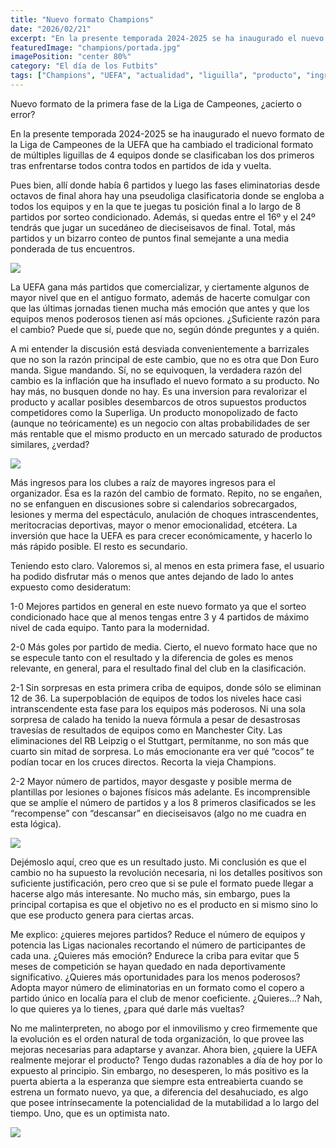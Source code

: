 ```yaml
---
title: "Nuevo formato Champions"
date: "2026/02/21"
excerpt: "En la presente temporada 2024-2025 se ha inaugurado el nuevo formato de la Liga de Campeones de la UEFA, ¿acierto o error?"
featuredImage: "champions/portada.jpg"
imagePosition: "center 80%"
category: "El día de los Futbits"
tags: ["Champions", "UEFA", "actualidad", "liguilla", "producto", "ingresos", "TV"]
---
```


Nuevo formato de la primera fase de la Liga de Campeones, ¿acierto o error?

En la presente temporada 2024-2025 se ha inaugurado el nuevo formato de la Liga de Campeones de la UEFA que ha cambiado el tradicional formato de múltiples liguillas de 4 equipos donde se clasificaban los dos primeros tras enfrentarse todos contra todos en partidos de ida y vuelta.

Pues bien, allí donde había 6 partidos y luego las fases eliminatorias desde octavos de final ahora hay una pseudoliga clasificatoria donde se engloba a todos los equipos y en la que te juegas tu posición final a lo largo de 8 partidos por sorteo condicionado. Además, si quedas entre el 16º y el 24º tendrás que jugar un sucedáneo de dieciseisavos de final. Total, más partidos y un bizarro conteo de puntos final semejante a una media ponderada de tus encuentros.

<img
  width={450}
  className="h-full rounded-lg object-cover object-center shadow-md flex-1  mx-auto"
  src="/blog-images/champions/images.jpg"
  />

La UEFA gana más partidos que comercializar, y ciertamente algunos de mayor nivel que en el antiguo formato, además de hacerte comulgar con que las últimas jornadas tienen mucha más emoción que antes y que los equipos menos poderosos tienen así más opciones. ¿Suficiente razón para el cambio? Puede que sí, puede que no, según dónde preguntes y a quién.

A mi entender la discusión está desviada convenientemente a barrizales que no son la razón principal de este cambio, que no es otra que Don Euro manda. Sigue mandando. Sí, no se equivoquen, la verdadera razón del cambio es la inflación que ha insuflado el nuevo formato a su producto. No hay más, no busquen donde no hay. Es una inversion para revalorizar el producto y acallar posibles desembarcos de otros supuestos productos competidores como la Superliga. Un producto monopolizado de facto (aunque no teóricamente) es un negocio con altas probabilidades de ser más rentable que el mismo producto en un mercado saturado de productos similares, ¿verdad?

<img
  width={450}
  className="h-full rounded-lg object-cover object-center shadow-md flex-1  mx-auto"
  src="/blog-images/champions/uefa.jpg"
  />

Más ingresos para los clubes a raíz de mayores ingresos para el organizador. Ésa es la razón del cambio de formato. Repito, no se engañen, no se enfanguen en discusiones sobre si calendarios sobrecargados, lesiones y merma del espectáculo, anulación de choques intrascendentes, meritocracias deportivas, mayor o menor emocionalidad, etcétera. La inversión que hace la UEFA es para crecer económicamente, y hacerlo lo más rápido posible. El resto es secundario.

Teniendo esto claro. Valoremos si, al menos en esta primera fase, el usuario ha podido disfrutar más o menos que antes dejando de lado lo antes expuesto como desideratum:

1-0 Mejores partidos en general en este nuevo formato ya que el sorteo condicionado hace que al menos tengas entre 3 y 4 partidos de máximo nivel de cada equipo. Tanto para la modernidad.

2-0 Más goles por partido de media. Cierto, el nuevo formato hace que no se especule tanto con el resultado y la diferencia de goles es menos relevante, en general, para el resultado final del club en la clasificación.

2-1 Sin sorpresas en esta primera criba de equipos, donde sólo se eliminan 12 de 36. La superpoblación de equipos de todos los niveles hace casi intranscendente esta fase para los equipos más poderosos. Ni una sola sorpresa de calado ha tenido la nueva fórmula a pesar de desastrosas travesías de resultados de equipos como en Manchester City. Las eliminaciones del RB Leipzig o el Stuttgart, permítanme, no son más que cuarto sin mitad de sorpresa. Lo más emocionante era ver qué “cocos” te podían tocar en los cruces directos. Recorta la vieja Champions.

2-2 Mayor número de partidos, mayor desgaste y posible merma de plantillas por lesiones o bajones físicos más adelante. Es incomprensible que se amplíe el número de partidos y a los 8 primeros clasificados se les “recompense” con “descansar” en dieciseisavos (algo no me cuadra en esta lógica).

<img
  width={450}
  className="h-full rounded-lg object-cover object-center shadow-md flex-1  mx-auto"
  src="/blog-images/champions/download.jpg"
  />

Dejémoslo aquí, creo que es un resultado justo. Mi conclusión es que el cambio no ha supuesto la revolución necesaria, ni los detalles positivos son suficiente justificación, pero creo que si se pule el formato puede llegar a hacerse algo más interesante. No mucho más, sin embargo, pues la principal cortapisa es que el objetivo no es el producto en si mismo sino lo que ese producto genera para ciertas arcas. 

Me explico: ¿quieres mejores partidos? Reduce el número de equipos y potencia las Ligas nacionales recortando el número de participantes de cada una. ¿Quieres más emoción? Endurece la criba para evitar que 5 meses de competición se hayan quedado en nada deportivamente significativo. ¿Quieres más oportunidades para los menos poderosos? Adopta mayor número de eliminatorias en un formato como el copero a partido único en localía para el club de menor coeficiente. ¿Quieres…? Nah, lo que quieres ya lo tienes, ¿para qué darle más vueltas?

No me malinterpreten, no abogo por el inmovilismo y creo firmemente que la evolución es el orden natural de toda organización, lo que provee las mejoras necesarias para adaptarse y avanzar. Ahora bien, ¿quiere la UEFA realmente mejorar el producto? Tengo dudas razonables a día de hoy por lo expuesto al principio. Sin embargo, no desesperen, lo más positivo es la puerta abierta a la esperanza que siempre esta entreabierta cuando se estrena un formato nuevo, ya que, a diferencia del desahuciado, es algo que posee intrínsecamente la potencialidad de la mutabilidad a lo largo del tiempo. Uno, que es un optimista nato. 

<img
  width={450}
  className="h-full rounded-lg object-cover object-center shadow-md flex-1 mx-auto"
  src="/blog-images/champions/download-1.jpg"
  />